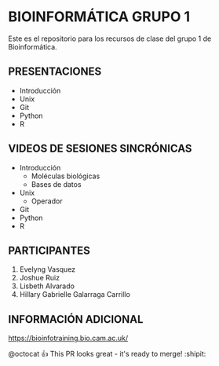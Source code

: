 # BIOINFORMÁTICA GRUPO 1
Este es el repositorio para los recursos de clase del grupo 1 de Bioinformática. 

## PRESENTACIONES

- Introducción
- Unix
- Git
- Python
- R


## VIDEOS DE SESIONES SINCRÓNICAS 

- Introducción
  - Moléculas biológicas
  - Bases de datos
- Unix
  - Operador  
- Git
- Python
- R



## PARTICIPANTES

1. Evelyng Vasquez
2. Joshue Ruiz 
3. Lisbeth Alvarado
4. Hillary Gabrielle Galarraga Carrillo

## INFORMACIÓN ADICIONAL

<https://bioinfotraining.bio.cam.ac.uk/>



@octocat :+1: This PR looks great - it's ready to merge! :shipit:
